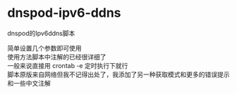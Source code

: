 # dnspod-ipv6-ddns
dnspod的Ipv6ddns脚本

简单设置几个参数即可使用<br>
使用方法脚本中注解的已经很详细了<br>
一般来说直接用 crontab -e 定时执行下就行<br>
脚本原版来自网络但我不记得出处了，我添加了另一种获取模式和更多的错误提示和一些中文注解

